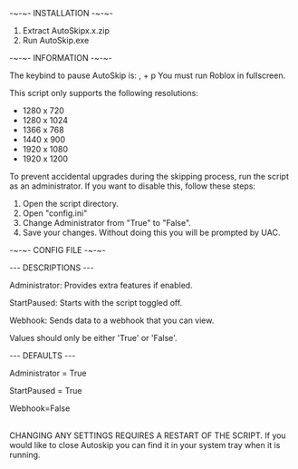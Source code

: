 -~-~- INSTALLATION -~-~-

1. Extract AutoSkipx.x.zip
2. Run AutoSkip.exe

-~-~- INFORMATION -~-~-

The keybind to pause AutoSkip is: , + p
You must run Roblox in fullscreen.

This script only supports the following resolutions: 
- 1280 x 720
- 1280 x 1024
- 1366 x 768
- 1440 x 900
- 1920 x 1080
- 1920 x 1200

To prevent accidental upgrades during the skipping process, run the script as an administrator. If you want to disable this, follow these steps:
1. Open the script directory.
2. Open "config.ini"
3. Change Administrator from "True" to "False".
4. Save your changes.
Without doing this you will be prompted by UAC.

-~-~- CONFIG FILE -~-~-

--- DESCRIPTIONS ---

Administrator: Provides extra features if enabled.

StartPaused: Starts with the script toggled off.

Webhook: Sends data to a webhook that you can view.
​


Values should only be either 'True' or 'False'.

--- DEFAULTS ---

Administrator = True

StartPaused = True

Webhook=False                                    
​        


CHANGING ANY SETTINGS REQUIRES A RESTART OF THE SCRIPT.
If you would like to close Autoskip you can find it in your system tray when it is running.
